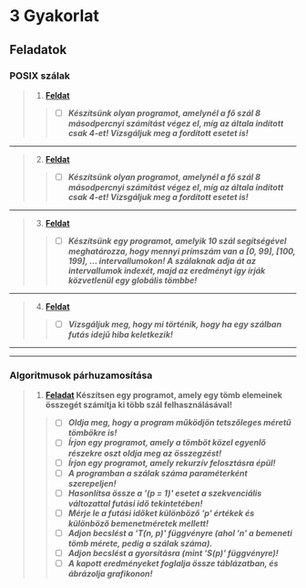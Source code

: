# 3 Gyakorlat
## Feladatok
### POSIX szálak
> 1. **[Feldat]()**
> > - [ ] ***Készítsünk olyan programot, amelynél a fő szál 8 másodpercnyi számítást végez el, míg az általa indított csak 4-et! Vizsgáljuk meg a fordított esetet is!***
----
> 2. **[Feldat]()**
> > - [ ] ***Készítsünk olyan programot, amelynél a fő szál 8 másodpercnyi számítást végez el, míg az általa indított csak 4-et! Vizsgáljuk meg a fordított esetet is!***
----
> 3. **[Feldat]()**
> > - [ ] ***Készítsünk egy programot, amelyik 10 szál segítségével meghatározza, hogy mennyi prímszám van a [0, 99], [100, 199], … intervallumokon! A szálaknak adja át az intervallumok indexét, majd az eredményt így írják közvetlenül egy globális tömbbe!***
----
> 4. **[Feldat]()**
> > - [ ] ***Vizsgáljuk meg, hogy mi történik, hogy ha egy szálban futás idejű hiba keletkezik!***
----
----
### Algoritmusok párhuzamosítása
> 1. **[Feladat](https://github.com/OraveczJozsef/Miskolci_Egyetem/tree/main/P%C3%A1rhuzamos%20Algoritmusok/Gyakorlati%20Feladatok/2%20Gyakorlat/2%20Feladat) Készítsen egy programot, amely egy tömb elemeinek összegét számítja ki több szál felhasználásával!**
> > - [ ] ***Oldja meg, hogy a program működjön tetszőleges méretű tömbökre is!***
> > - [ ] ***Írjon egy programot, amely a tömböt közel egyenlő részekre oszt oldja meg az összegzést!***
> > - [ ] ***Írjon egy programot, amely rekurzív felosztásra épül!***
> > - [ ] ***A programban a szálak száma paraméterként szerepeljen!***
> > - [ ] ***Hasonlítsa össze a '(p = 1)' esetet a szekvenciális változattal futási idő tekintetében!***
> > - [ ] ***Mérje le a futási időket különböző 'p' értékek és különböző bemenetméretek mellett!***
> > - [ ] ***Adjon becslést a 'T(n, p)' függvényre (ahol 'n' a bemeneti tömb mérete,  pedig a szálak száma).***
> > - [ ] ***Adjon becslést a gyorsításra (mint 'S(p)' függvényre)!***
> > - [ ] ***A kapott eredményeket foglalja össze táblázatban, és ábrázolja grafikonon!***